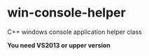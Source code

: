 # win-console-helper
C++ windows console application helper class

__You need VS2013 or upper version__
